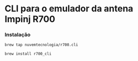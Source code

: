 # CLI para o emulador da antena Impinj R700

### Instalação

```sh
brew tap nuvemtecnologia/r700.cli
```

```sh
brew install r700_cli
```
